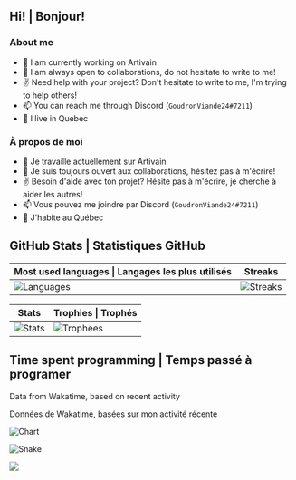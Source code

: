 ## Hi! | Bonjour!

### About me
 - 🔭 I am currently working on Artivain
 - 🙌 I am always open to collaborations, do not hesitate to write to me!
 - ✌️ Need help with your project? Don't hesitate to write to me, I'm trying to help others!
 - 📫 You can reach me through Discord (`GoudronViande24#7211`)
 - 📍 I live in Quebec

### À propos de moi
 - 🔭 Je travaille actuellement sur Artivain
 - 🙌 Je suis toujours ouvert aux collaborations, hésitez pas à m'écrire!
 - ✌️ Besoin d'aide avec ton projet? Hésite pas à m'écrire, je cherche à aider les autres!
 - 📫 Vous pouvez me joindre par Discord (`GoudronViande24#7211`)
 - 📍 J'habite au Québec

## GitHub Stats | Statistiques GitHub

| Most used languages \| Langages les plus utilisés | Streaks |
| --- | --- |
| ![Languages](https://github-readme-stats.vercel.app/api/top-langs/?username=GoudronViande24&theme=onedark&hide_title=true&show_icons=true&layout=compact&bg_color=00000000&border_color=00000000) | ![Streaks](https://github-readme-streak-stats.herokuapp.com?user=GoudronViande24&theme=onedark&date_format=M%20j%5B%2C%20Y%5D&background=00000000&border=00000000) |

| Stats | Trophies  \| Trophés |
| --- | --- |
| ![Stats](https://github-readme-stats.vercel.app/api?username=GoudronViande24&theme=onedark&show_icons=true&count_private=true&hide_title=true&bg_color=00000000&border_color=00000000) | ![Trophees](https://github-profile-trophy.vercel.app/?username=GoudronViande24&theme=onedark&column=3&no-frame=true&no-bg=true) |

## Time spent programming | Temps passé à programer
Data from Wakatime, based on recent activity

Données de Wakatime, basées sur mon activité récente

![Chart](https://wakatime.com/share/@GoudronViande24/a0ad240f-e5e8-407b-a016-307360676594.svg)

![Snake](https://raw.githubusercontent.com/GoudronViande24/GoudronViande24/output/contribution-grid-snake.svg)

![](https://komarev.com/ghpvc/?username=GoudronViande24&color=06476d&style=flat-square&label=Views%20/%20Vues)
